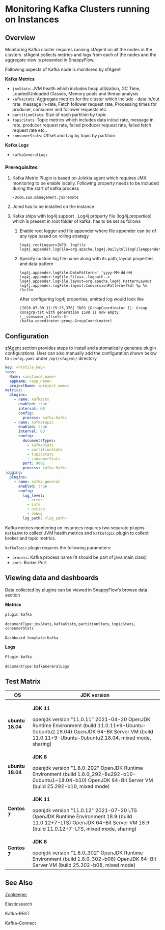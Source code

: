 # Monitoring Kafka Clusters running on Instances

## Overview

Monitoring Kafka cluster requires running sfAgent on all the nodes in the clusters. sfAgent collects metrics and logs from each of the nodes and the aggregate view is presented in SnappyFlow.

Following aspects of Kafka node is monitored by sfAgent

**Kafka Metrics**

- `jmxStats`: JVM health which includes heap utilization, GC Time, Loaded/Unloaded Classes, Memory pools and thread analysis
- `kafkaStats`: Aggregate metrics for the cluster which include - data in/out rate, message in-rate, Fetch follower request rate, Processing times for producer, consumer and follower requests etc.
- `partitionStats`: Size of each partition by topic
- `topicStats`: Topic metrics which includes data in/out rate, message in rate, producer request rate, failed producer request rate, failed fetch request rate etc..
- `consumerStats`: Offset and Lag by topic by partition 

**Kafka Logs** 

- `kafkaGeneralLogs`

### Prerequisites

1. Kafka Metric Plugin is based on Jolokia agent which requires JMX monitoring to be enable locally. Following property needs to be included during the start of kafka process

   ```
   -Dcom.sun.management.jmxremote
   ```

2. Jcmd has to be installed on the instance 

3. Kafka ships with log4j support . Log4j property file (log4j.properties) which is present in root folder of kafka. has to be set as follows

   1. Enable root logger and file appender where file appender can be of     any type based on rolling strategy

      ```
      log4j.rootLogger=INFO, logfile
      log4j.appender.logFile=org.apache.log4j.DailyRollingFileAppender
      ```

   2. Specify custom log file name along with its path, layout properties and data pattern

      ```
      log4j.appender.logFile.DatePattern='.'yyyy-MM-dd-HH
      log4j.appender.logFile.File=<..logpath..>
      log4j.appender.logFile.layout=org.apache.log4j.PatternLayout
      log4j.appender.logFile.layout.ConversionPattern=[%d] %p %m (%c)%n
      ```

      After configuring log4j properties, emitted log would look like

      ```
      [2020-07-09 11:15:23,376] INFO [GroupCoordinator 1]: Group consgrp-tst with generation 1588 is now empty (__consumer_offsets-5) (kafka.coordinator.group.GroupCoordinator)
      ```

      

## Configuration

[sfAgent](/docs/selfhosted-turbo/quick_start/getting_started#sfagent) section provides steps to install and automatically generate plugin configurations.  User can also manually add the configuration shown below to `config.yaml` under `/opt/sfagent/` directory

```yaml
key: <Profile_key>
tags:
  Name: <instance_name>
  appName: <app_name>
  projectName: <project_name>
metrics:
  plugins:
    - name: kafkajmx
      enabled: true
      interval: 60
      config:
        process: kafka.Kafka
    - name: kafkatopic
      enabled: true
      interval: 60
      config:
        documentsTypes:
          - kafkaStats
          - partitionStats
          - topicStats
          - consumerStats
        port: 9092
        process: kafka.Kafka
logging:
  plugins:
    - name: kafka-general
      enabled: true
      config:
        log_level:
          - error
          - info
          - notice
          - debug
        log_path: <log_path>
```

Kafka metrics monitoring on instances requires two separate plugins – `KafkaJMX` to collect JVM health metrics and `kafkaTopic` plugin to collect broker and topic metrics. 

`kafkaTopic` plugin requires the following parameters:

- `process`: Kafka process name (It should be part of java main class)
- `port`: Broker Port

## Viewing data and dashboards

Data collected by plugins can be viewed in SnappyFlow’s browse data section 

**Metrics**

`plugin`: `kafka`

`documentType`: `jmxStats`, `kafkaStats`, `partitionStats`, `topicStats`, `consumerStats`

`Dashboard template`: `Kafka`

**Logs**

`Plugin`: `kafka`

`documentType`: `kafkaGeneralLogs`

## Test Matrix

| OS                | JDK version                                                  |
| ----------------- | ------------------------------------------------------------ |
| **ubuntu 18.04**  | <p> **JDK 11**</p> openjdk version "11.0.11"  2021-04-20  OpenJDK Runtime Environment (build  11.0.11+9-Ubuntu-0ubuntu2.18.04)  OpenJDK 64-Bit Server VM (build  11.0.11+9-Ubuntu-0ubuntu2.18.04, mixed mode, sharing) |
| **ubuntu  18.04** | <p>**JDK 8**</p> openjdk version "1.8.0_292"  OpenJDK Runtime Environment (build  1.8.0_292-8u292-b10-0ubuntu1~18.04-b10)  OpenJDK 64-Bit Server VM (build 25.292-b10,  mixed mode) |
| **Centos 7**      | <p> **JDK 11**</p> openjdk version "11.0.12"  2021-07-20 LTS  OpenJDK Runtime Environment 18.9 (build  11.0.12+7-LTS)  OpenJDK 64-Bit Server VM 18.9 (build  11.0.12+7-LTS, mixed mode, sharing) |
| **Centos 7**      | <p>**JDK 8**</p> openjdk version "1.8.0_302"  OpenJDK Runtime Environment (build  1.8.0_302-b08)  OpenJDK 64-Bit Server VM (build 25.302-b08,  mixed mode) |

## See Also

[Zookeeper](/docs/selfhosted-turbo/integrations/zookeeper)

Elasticsearch

Kafka-REST

Kafka-Connect